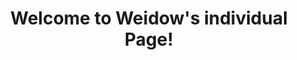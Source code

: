 <!--
 * @Author: Weidows
 * @Date: 2020-07-27 10:28:29
 * @LastEditors: Weidows
 * @LastEditTime: 2020-07-27 10:32:17
 * @FilePath: \Weidows\index.md
--> 
<h1 align="center">
  Welcome to Weidow's individual Page!
</h1>
